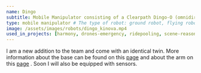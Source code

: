 ```yaml
---
name: Dingo   
subtitle: Mobile Manipulator consisting of a Clearpath Dingo-O (omnidirectional) and a Kinova Gen3 Lite 6-DOF arm. 
type: mobile manipulator # The type of robot: ground robot, flying robot, manipulator, mobile manipulator
image: /assets/images/robots/dingo_kinova.mp4
used_in_projects: [harmony, drones-emergency, ridepooling, scene-reasoning-team] # List of project IDs, separated by commas.
---
```

I am a new addition to the team and come with an identical twin. More information about the base can be found on this [page](https://clearpathrobotics.com/dingo-indoor-mobile-robot/) and about the arm on this [page](https://www.kinovarobotics.com/product/gen3-lite-robots) . Soon I will also be equipped with sensors. 